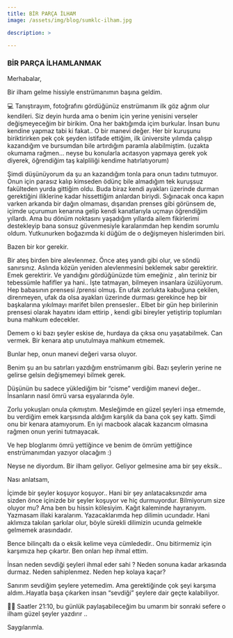 ```yaml
---
title: BİR PARÇA İLHAM
image: /assets/img/blog/sumklc-ilham.jpg

description: > 

---
```


### **BİR PARÇA İLHAMLANMAK**

Merhabalar,

Bir ilham gelme hissiyle enstrümanımın başına geldim.

💻 Tanıştırayım, fotoğrafını gördüğünüz enstrümanım ilk göz ağrım olur kendileri. Siz deyin hurda ama o benim için yerine yenisini verseler değişmeyeceğim bir birikim. Ona her baktığımda içim burkular. İnsan bunu kendine yapmaz tabi ki fakat.. O bir manevi değer. Her bir kuruşunu biriktirirken pek çok şeyden istifade ettiğim, ilk üniversite yılımda çalışıp kazandığım ve bursumdan bile artırdığım paramla alabilmiştim. (uzakta okumama rağmen… neyse bu konularla acıtasyon yapmaya gerek yok diyerek, öğrendiğim taş kalpliliği kendime hatırlatıyorum)

Şimdi düşünüyorum da şu an kazandığım tonla para onun tadını tutmuyor. Onun için parasız kalıp kimseden ödünç bile almadığım tek kuruşsuz fakülteden yurda gittiğim oldu. Buda biraz kendi ayakları üzerinde durman gerektiğini iliklerine kadar hissettiğim anlardan biriydi. Sığınacak onca kapın varken arkanda bir dağın olmaması, dışarıdan prenses gibi görünsem de, içimde uçurumun kenarına gelip kendi kanatlarıyla uçmayı öğrendiğim yıllardı. Ama bu dönüm noktasını yaşadığım yıllarda ailem fikirlerimi destekleyip bana sonsuz güvenmesiyle karalarımdan hep kendim sorumlu oldum. Yutkunurken boğazımda ki düğüm de o değişmeyen hislerimden biri.

Bazen bir kor gerekir.

Bir ateş birden bire alevlenmez. Önce ateş yandı gibi olur, ve söndü sanırsınız. Aslında közün yeniden alevlenmesini beklemek sabır gerektirir. Emek gerektirir. Ve yandığını gördüğünüzde tüm emeğiniz , alın teriniz bir tebessümle hafifler ya hani.. İşte tatmayan, bilmeyen insanlara üzülüyorum. Hep babasının prensesi /prensi olmuş. En ufak zorlukta kabuğuna çekilen, direnmeyen, ufak da olsa ayakları üzerinde durması gerekince hep bir başkalarına yıkılmayı marifet bilen prensesler.. Elbet bir gün hep birilerinin prensesi olarak hayatını idam ettirip , kendi gibi bireyler yetiştirip toplumları buna mahkum edecekler.

Demem o ki bazı şeyler eskise de, hurdaya da çıksa onu yaşatabilmek. Can vermek. Bir kenara atıp unutulmaya mahkum etmemek.

Bunlar hep, onun manevi değeri varsa oluyor.

Benim şu an bu satırları yazdığım enstrümanım gibi. Bazı şeylerin yerine ne gelirse gelsin değişmemeyi bilmek gerek.

Düşünün bu sadece yüklediğim bir “cisme” verdiğim manevi değer.. İnsanların nasıl ömrü varsa eşyalarında öyle.

Zorlu yokuşları onula çıkmıştım. Mesleğimde en güzel şeyleri inşa etmemde, bu verdiğim emek karşısında aldığım karşılık da bana çok şey kattı. Şimdi onu bir kenara atamıyorum. En iyi macbook alacak kazancım olmasına rağmen onun yerini tutmayacak.

Ve hep bloglarımı ömrü yettiğince ve benim de ömrüm yettiğince enstrümanımdan yazıyor olacağım :)

Neyse ne diyordum. Bir ilham geliyor. Geliyor gelmesine ama bir şey eksik..

Nası anlatsam,

İçimde bir şeyler koşuyor koşuyor.. Hani bir şey anlatacaksınızdır ama sizden önce içinizde bir şeyler koşuyor ve hiç durmuyordur. Bilmiyorum size oluyor mu? Ama ben bu hissin kölesiyim. Kağıt kaleminde hayranıyım. Yazmasam illaki karalarım. Yazacaklarımda hep dilimin ucundadır. Hani aklımıza takılan şarkılar olur, böyle sürekli dilimizin ucunda gelmekle gelmemek arasındadır.

Bence bilinçaltı da o eksik kelime veya cümlededir.. Onu bitirmemiz için karşımıza hep çıkartır. Ben onları hep ihmal ettim.

İnsan neden sevdiği şeyleri ihmal eder sahi ? Neden sonuna kadar arkasında durmaz. Neden sahiplenmez. Neden hep kolaya kaçar?

Sanırım sevdiğim şeylere yetemedim. Ama gerektiğinde çok şeyi karşıma aldım..Hayatla başa çıkarken insan “sevdiği” şeylere dair geçte kalabiliyor.

👩‍💻 Saatler 21:10, bu günlük paylaşabileceğim bu umarım bir sonraki sefere o ilham güzel şeyler yazdırır ..

Saygılarımla.
